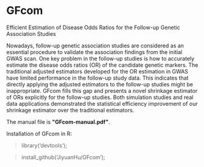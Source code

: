 # GFcom
Efficient Estimation of Disease Odds Ratios for the Follow-up Genetic Association Studies

Nowadays, follow-up genetic association studies are considered as an essential procedure to validate the association findings from the initial GWAS scan. One key problem in the follow-up studies is how to accurately estimate the disease odds ratios (OR) of the candidate genetic markers.
The traditional adjusted estimators developed for the OR estimation in GWAS have limited performance in the follow-up study data. 
This indicates that directly applying the adjusted estimators to the follow-up studies might be inappropriate. 
GFcom fills this gap and presents a novel shrinkage estimator of ORs explicitly for the follow-up studies. 
Both simulation studies and real data applications demonstrated the statistical efficiency improvement of our shrinkage estimator over the traditional estimators. 

The manual file is **"GFcom-manual.pdf"**. 

Installation of GFcom in R:

> library(‘devtools’);

> install_github(‘JiyuanHu/GFcom’);

